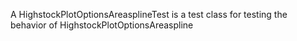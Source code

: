 A HighstockPlotOptionsAreasplineTest is a test class for testing the behavior of HighstockPlotOptionsAreaspline